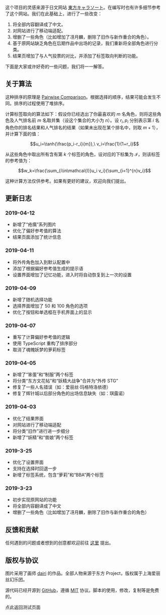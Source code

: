 这个项目的灵感来源于日文网站 [東方キャラソート](http://readalittle.net/sort/)。在编写时也有许多细节参考了这个网站。我们在此基础上，进行了一些改变：

1. 将全部内容翻译成了中文。
2. 对网站进行了移动端适配。
3. 增删了一些角色（比如增加了冴月麟，删除了旧作与新作重合的角色）。
4. 基于原网站缺乏角色在后期作品中出场的记录，我们重新将全部角色进行分类。
5. 结果页增加了与人气投票的对比，并添加了标签取向判断的功能。

下面是大家或许好奇的一些问题，我们将一一解答。

## 关于算法

这种排序的原理是 [Pairwise Comparison](https://en.wikipedia.org/wiki/Pairwise_comparison)。根据选择的顺序，结果可能会发生不同。排序的过程使用了堆排序。

计算标签取向的算法如下：假设你已经选出了你最喜欢的 $m$ 名角色，则将这些角色及人气排名前 $m$ 名取并集（设这个集合的大小为 $n$）。设 $r_i,p_i$ 分别表示第 $i$ 名角色你的排名结果和人气排名的结果（如果未出现在某个排名中，则取 $m+1$），并计算下面的值：

$$u_i=\tanh{\frac{p_i-r_i}{m}},\ v_i=\frac{1}{1+r_i}$$

从这些角色中取出所有含有第 $k$ 个标签的角色，设对应的下标集为 $\mathcal{I}$，则该标签的参考值为：

$$w_k=\frac{\sum_{i\in\mathcal{I}}u_i v_i}{\sum_{i=1}^{n}v_i}$$

这种计算方法仅供参考。如果有更好的建议，欢迎向我们提出。

## 更新日志

### 2019-04-12

- 新增了“疮痍”系列图片
- 优化了偏好参考值的算法
- 结果页面添加了统计信息

### 2019-04-11

- 将外传角色加入到默认配置中
- 添加了根据偏好参考值生成的提示语
- 设置界面增加了记忆功能，进入时将自动恢复到上一次的设置

### 2019-04-09

- 新增了随机选择功能
- 选择界面增加了 50 和 100 角色的选项
- 优化了按钮和单选框在手机界面上的显示

### 2019-04-07

- 重写了计算偏好参考值的逻辑
- 使用 TypeScript 重构了排序部分
- 取消了魂魄妖梦的萝莉标签

### 2019-04-05

- 新增了“笨蛋”和“制服”两个标签
- 将分类“东方文花帖”和“妖精大战争”合并为“外传 STG”
- 修复了一些人名错误（如：爱丽丝·玛格特洛依德）
- 修复了辉针城以后部分角色的出场信息缺失（如：琪露诺）

### 2019-04-03

- 优化了结果界面
- 对网站进行了移动端适配
- 将分类“旧作”进行进一步细分
- 新增了“妖精”和“兽娘”两个标签

### 2019-3-25

- 优化了设置界面
- 支持在选择时回退一步
- 新增了标签系统，包含“萝莉”和“BBA”两个标签

### 2019-3-23

- 初步实现原网站的功能
- 将全部内容翻译成了中文
- 增删了一些角色（比如增加了冴月麟，删除了旧作与新作重合的角色）

## 反馈和贡献

任何遇到的问题或者想到的创意都欢迎前往 [这里](https://github.com/uzkk/favorite/issues) 提出。

## 版权与协议

图片采用了画师 [dairi](https://www.pixiv.net/member_illust.php?id=4920496) 的作品。全部人物来源于东方 Project，版权属于上海爱丽丝幻乐团。

源代码已经开源到 [GitHub](https://github.com/uzkk/favorite)，遵循 [MIT](https://mit-license.org/) 协议。脚本的使用，修改，复制等是免费的。

<p>
  <router-link :to="UZKK_FAVORITE_BASE">点此返回测试页面</router-link>
</p>
